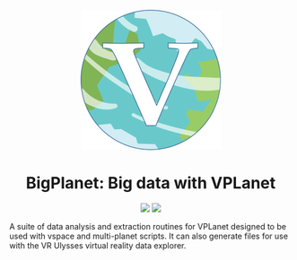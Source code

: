 
<p align="center">
  <img width = "250" src="docs/VPLanetLogo.png?raw=true"/>
</p>

<h1 align="center">BigPlanet: Big data with VPLanet</h1>

<p align="center">
  <a href="https://VirtualPlanetaryLaboratory.github.io/bigplanet/"><img src="https://img.shields.io/badge/read-the_docs-blue.svg?style=flat"></a>
  <a href="LICENSE"><img src="https://img.shields.io/badge/license-MIT-purple.svg"/></a>
</p>

A suite of data analysis and extraction routines for VPLanet designed to be used with vspace and multi-planet scripts. It can also generate files for use with the VR Ulysses virtual reality data explorer.
